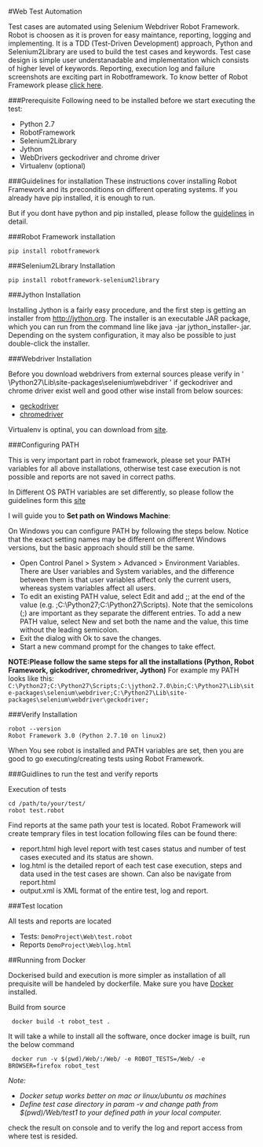 #Web Test Automation

Test cases are automated using Selenium Webdriver Robot Framework. Robot is choosen
as it is proven for easy maintance, reporting, logging and implementing. It is a TDD (Test-Driven Development) approach,
Python and Selenium2Library are used to build the test cases and keywords.
Test case design is simple user understanadable and implementation which consists of higher level of keywords.
Reporting, execution log and failure screenshots are exciting part in Robotframework.
To know better of Robot Framework please [click here](http://robotframework.org/robotframework/#user-guide).

###Prerequisite
Following need to be installed before we start executing the test:
- Python 2.7
- RobotFramework
- Selenium2Library
- Jython
- WebDrivers geckodriver and chrome driver
- Virtualenv (optional)

###Guidelines for installation
These instructions cover installing Robot Framework and its preconditions on different operating systems.
If you already have pip installed, it is enough to run.

But if you dont have python and pip installed, please follow the [guidelines](https://github.com/robotframework/robotframework/blob/master/INSTALL.rst#python-installation) in detail.

###Robot Framework installation

```
pip install robotframework

```

###Selenium2Library Installation

```
pip install robotframework-selenium2library

```

###Jython Installation

Installing Jython is a fairly easy procedure, and the first step is getting an installer from http://jython.org.
The installer is an executable JAR package, which you can run from the command line like java -jar jython_installer-<version>.jar.
Depending on the system configuration, it may also be possible to just double-click the installer.

###Webdriver Installation

Before you download webdrivers from external sources please verify in ' \Python27\Lib\site-packages\selenium\webdriver '
if geckodriver and chrome driver exist well and good other wise install from below sources:

- [geckodriver](https://github.com/mozilla/geckodriver/releases)
- [chromedriver](https://sites.google.com/a/chromium.org/chromedriver/getting-started)

Virtualenv is optinal, you can download from [site](https://pypi.python.org/pypi/virtualenv).

###Configuring PATH

This is very important part in robot framework, please set your PATH variables for all above installations,
otherwise test case execution is not possible and reports are not saved in correct paths.

In Different OS PATH variables are set differently, so please follow the guidelines form this [site](https://github.com/robotframework/robotframework/blob/master/INSTALL.rst#configuring-path)

I will guide you to **Set path on Windows Machine**:

On Windows you can configure PATH by following the steps below. Notice that the exact setting names may be different on different Windows versions, but the basic approach should still be the same.

- Open Control Panel > System > Advanced > Environment Variables. There are User variables and System variables, and the difference between them is that user variables affect only the current users, whereas system variables affect all users.
- To edit an existing PATH value, select Edit and add ;<InstallationDir>;<ScriptsDir> at the end of the value (e.g. ;C:\Python27;C:\Python27\Scripts). Note that the semicolons (;) are important as they separate the different entries. To add a new PATH value, select New and set both the name and the value, this time without the leading semicolon.
- Exit the dialog with Ok to save the changes.
- Start a new command prompt for the changes to take effect.

**NOTE:Please follow the same steps for all the installations (Python, Robot Framework, gickodriver, chromedriver, Jython)**
For example my PATH looks like this:
`C:\Python27;C:\Python27\Scripts;C:\jython2.7.0\bin;C:\Python27\Lib\site-packages\selenium\webdriver;C:\Python27\Lib\site-packages\selenium\webdriver\geckodriver;`

###Verify Installation

```
robot --version
Robot Framework 3.0 (Python 2.7.10 on linux2)

```

When You see robot is installed and PATH variables are set, then you are good to go executing/creating tests using Robot Framework.

###Guidlines to run the test and verify reports

Execution of tests
```
cd /path/to/your/test/
robot test.robot

```
Find reports at the same path your test is located. Robot Framework will create temprary files in test location
following files can be found there:
- report.html high level report with test cases status and number of test cases executed and its status are shown.
- log.html is the detailed report of each test case execution, steps and data used in the test cases are shown. Can also be navigate from report.html
- output.xml is XML format of the entire test, log and report.

###Test location

All tests and reports are located
- Tests: `DemoProject\Web\test.robot`
- Reports `DemoProject\Web\log.html`

##Running from Docker

Dockerised build and execution is more simpler as installation of all prequisite will be handeled by dockerfile.
Make sure you have [Docker](https://docs.docker.com/engine/installation/) installed.

Build from source

```
 docker build -t robot_test .

```
It will take a while to install all the software, once docker image is built, run the below command
```
 docker run -v $(pwd)/Web/:/Web/ -e ROBOT_TESTS=/Web/ -e BROWSER=firefox robot_test

```
*Note:*
- *Docker setup works better on mac or linux/ubuntu os machines*
- *Define test case directory in param -v and change path from $(pwd)/Web/test1 to your defined path in your local computer.*

check the result on console and to verify the log and report access from where test is resided.
